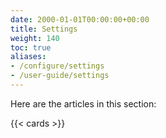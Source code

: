 ```yaml
---
date: 2000-01-01T00:00:00+00:00
title: Settings
weight: 140
toc: true
aliases:
- /configure/settings
- /user-guide/settings
---
```


Here are the articles in this section:

{{< cards >}}

